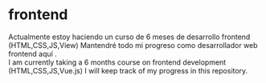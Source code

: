 # frontend
Actualmente estoy haciendo un curso de 6 meses de desarrollo frontend (HTML,CSS,JS,View)
Mantendré todo mi progreso como desarrollador web frontend aquí .<br>
I am currently taking a 6 months course on frontend development (HTML,CSS,JS,Vue.js)
I will keep track of my progress in this repository.

